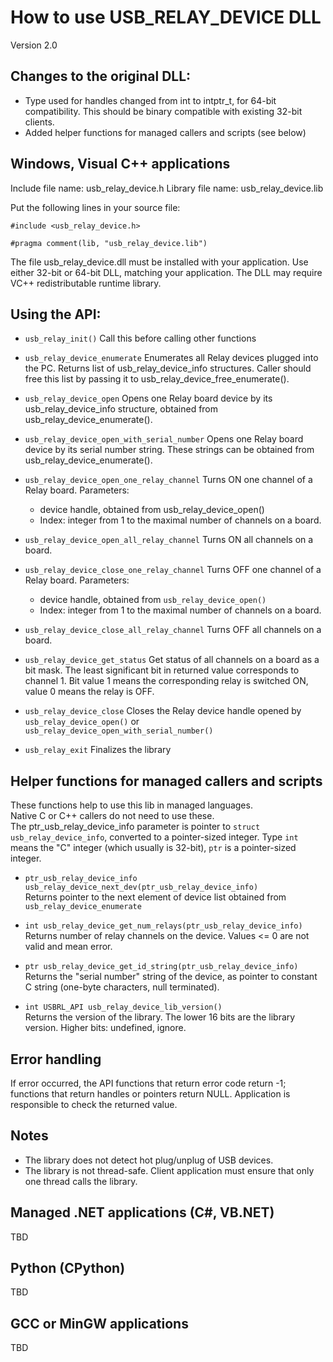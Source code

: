 How to use USB_RELAY_DEVICE DLL
===============================

Version 2.0

Changes to the original DLL:
----------------------------
 - Type used for handles changed from int to intptr_t, for 64-bit compatibility.
   This should be binary compatible with existing 32-bit clients. 
 - Added helper functions for managed callers and scripts (see below)  


Windows, Visual C++ applications
---------------------------------

Include file name: usb_relay_device.h
Library file name: usb_relay_device.lib

Put the following lines in your source file:

   `#include <usb_relay_device.h>`

   `#pragma comment(lib, "usb_relay_device.lib")`

The file usb_relay_device.dll must be installed with your application.
Use either 32-bit or 64-bit DLL, matching your application.
The DLL may require VC++ redistributable runtime library.
   
Using the API:
--------------   

 * `usb_relay_init()`
 Call this before calling other functions

 * `usb_relay_device_enumerate`
 Enumerates all Relay devices plugged into the PC.
 Returns list of usb_relay_device_info structures.
 Caller should free this list by passing it to usb_relay_device_free_enumerate().
 
 * `usb_relay_device_open`
 Opens one Relay board device by its usb_relay_device_info structure,
 obtained from usb_relay_device_enumerate().

 * `usb_relay_device_open_with_serial_number`
 Opens one Relay board device by its serial number string.
 These strings can be obtained from usb_relay_device_enumerate().
  
 * `usb_relay_device_open_one_relay_channel`
  Turns ON one channel of a Relay board.
  Parameters: 
     - device handle, obtained from usb_relay_device_open()
     - Index: integer from 1 to the maximal number of channels on a board.
  
 * `usb_relay_device_open_all_relay_channel`
  Turns ON all channels on a board.
  
 * `usb_relay_device_close_one_relay_channel`
  Turns OFF one channel of a Relay board.
  Parameters: 
     - device handle, obtained from `usb_relay_device_open()`
     - Index: integer from 1 to the maximal number of channels on a board.

 * `usb_relay_device_close_all_relay_channel`
  Turns OFF all channels on a board.
 
 * `usb_relay_device_get_status`
  Get status of all channels on a board as a bit mask.
  The least significant bit in returned value corresponds to channel 1.
  Bit value 1 means the corresponding relay is switched ON, value 0 means the relay is OFF.
  
 * `usb_relay_device_close`
  Closes the Relay device handle opened by `usb_relay_device_open()` or
   `usb_relay_device_open_with_serial_number()`
 
 * `usb_relay_exit`
  Finalizes the library

 
  
Helper functions for managed callers and scripts
------------------------------------------------

These functions help to use this lib in managed languages.  
Native C or C++ callers do not need to use these.  
The ptr_usb_relay_device_info parameter is pointer to `struct usb_relay_device_info`, converted to a pointer-sized integer.
Type `int` means the "C" integer (which usually is 32-bit), `ptr` is a pointer-sized integer.  

 * `ptr_usb_relay_device_info usb_relay_device_next_dev(ptr_usb_relay_device_info)`  
    Returns pointer to the next element of device list obtained from `usb_relay_device_enumerate`
	
 *  `int usb_relay_device_get_num_relays(ptr_usb_relay_device_info)`  
    Returns number of relay channels on the device. Values <= 0 are not valid and mean error.
  
 *  `ptr usb_relay_device_get_id_string(ptr_usb_relay_device_info)`  
    Returns the "serial number" string of the device, as pointer to constant C string (one-byte characters, null terminated).

  *  `int USBRL_API usb_relay_device_lib_version()`   
   Returns the version of the library.
   The lower 16 bits are the library version. Higher bits: undefined, ignore.
	
  
Error handling
---------------
If error occurred, the API functions that return error code return -1;
functions that return handles or pointers return NULL.
Application is responsible to check the returned value.
  
Notes
-------
 * The library does not detect hot plug/unplug of USB devices.
 * The library is not thread-safe. Client application must ensure that 
  only one thread calls the library.

  
Managed .NET applications (C#, VB.NET)
---------------------------------------
TBD

Python (CPython)
-------------------
TBD

GCC or MinGW applications
--------------------------
TBD

